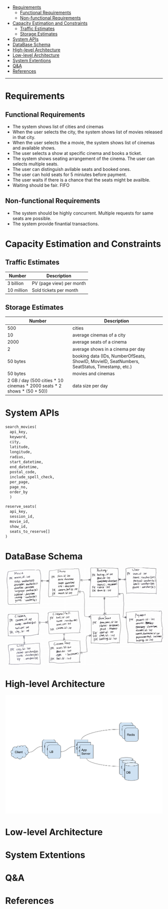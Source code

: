 - [Requirements](#requirements)
  - [Functional Requirements](#functional-requirements)
  - [Non-functional Requirements](#non-functional-requirements)
- [Capacity Estimation and Constraints](#capacity-estimation-and-constraints)
  - [Traffic Estimates](#traffic-estimates)
  - [Storage Estimates](#storage-estimates)
- [System APIs](#system-apis)
- [DataBase Schema](#database-schema)
- [High-level Architecture](#high-level-architecture)
- [Low-level Architecture](#low-level-architecture)
- [System Extentions](#system-extentions)
- [Q&A](#qa)
- [References](#references)

-----

# Requirements

## Functional Requirements

* The system shows list of cities and cinemas
* When the user selects the city, the system shows list of movies released in that city.
* When the user selects the a movie, the system shows list of cinemas and available shows.
* The user selects a show at specific cinema and books a ticket.
* The system shows seating arrangement of the cinema. The user can selects multiple seats.
* The user can distinguish avilable seats and booked ones.
* The user can hold seats for 5 miniutes before payment.
* The user waits if there is a chance that the seats might be availble.
* Waiting should be fair. FIFO

## Non-functional Requirements

* The system should be highly concurrent. Multiple requests for same seats are possible.
* The system provide finantial transactions.

# Capacity Estimation and Constraints

## Traffic Estimates

| Number | Description |
| -------------------------------------------- | ---------------- |
| 3 billion   | PV (page view) per month |
| 10 million | Sold tickets per month |

## Storage Estimates

| Number | Description |
| -------------------------------------------- | ---------------- |
| 500   | cities |
| 10 | average cinemas of a city |
| 2000 | average seats of a cinema |
| 2 | average shows in a cinema per day |
| 50 bytes | booking data (IDs, NumberOfSeats, ShowID, MovieID, SeatNumbers, SeatStatus, Timestamp, etc.) | 
| 50 bytes | movies and cinemas | 
| 2 GB / day (500 cities * 10 cinemas * 2000 seats * 2 shows * (50 + 50)) | data size per day |

# System APIs

```
search_movies(
  api_key,
  keyword,
  city,
  latitude,
  longitude,
  radius,
  start_datetime,
  end_datetime,
  postal_code,
  include_spell_check,
  per_page,
  page_no,
  order_by
  )
```

```
reserve_seats(
  api_key,
  session_id,
  movie_id,
  show_id, 
  seats_to_reserve[]
)
```

# DataBase Schema

![](schema.png)

# High-level Architecture

![](DesigningTicketmasterHighLevelArch.png)

# Low-level Architecture

# System Extentions

# Q&A

# References
